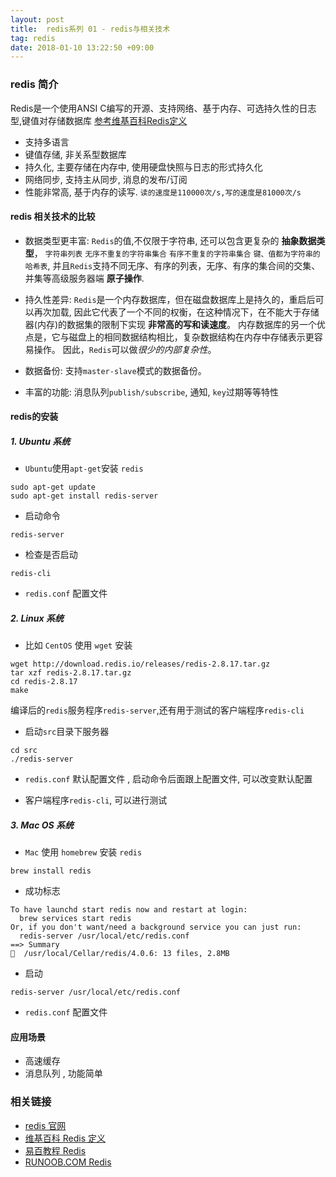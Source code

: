 ```yaml
---
layout: post
title:  redis系列 01 - redis与相关技术
tag: redis
date: 2018-01-10 13:22:50 +09:00
---
```



### redis 简介

Redis是一个使用ANSI C编写的开源、支持网络、基于内存、可选持久性的日志型,键值对存储数据库 [参考维基百科Redis定义](https://zh.wikipedia.org/wiki/Redis)

* 支持多语言
* 键值存储, 非关系型数据库
* 持久化, 主要存储在内存中, 使用硬盘快照与日志的形式持久化
* 网络同步, 支持主从同步, 消息的发布/订阅
* 性能非常高, 基于内存的读写. `读的速度是110000次/s,写的速度是81000次/s`

#### redis 相关技术的比较

* 数据类型更丰富: `Redis`的值,不仅限于字符串, 还可以包含更复杂的 **抽象数据类型**，
`字符串列表`
`无序不重复的字符串集合`
`有序不重复的字符串集合`
`键、值都为字符串的哈希表`,
并且`Redis`支持不同无序、有序的列表，无序、有序的集合间的交集、并集等高级服务器端 **原子操作**.

* 持久性差异: `Redis`是一个内存数据库，但在磁盘数据库上是持久的，重启后可以再次加载, 因此它代表了一个不同的权衡，在这种情况下，在不能大于存储器(内存)的数据集的限制下实现 **非常高的写和读速度**。
内存数据库的另一个优点是，它与磁盘上的相同数据结构相比，复杂数据结构在内存中存储表示更容易操作。 因此，`Redis`可以做*很少的内部复杂性*。

* 数据备份: 支持`master-slave`模式的数据备份。
* 丰富的功能:  消息队列`publish/subscribe`, 通知, `key`过期等等特性

#### redis的安装

##### 1. Ubuntu 系统
 
* `Ubuntu`使用`apt-get`安装 `redis`

```shell
sudo apt-get update 
sudo apt-get install redis-server
```

* 启动命令

```
redis-server
```

* 检查是否启动

```
redis-cli
``` 

* `redis.conf` 配置文件

##### 2. Linux 系统

* 比如 `CentOS` 使用 `wget` 安装

```
wget http://download.redis.io/releases/redis-2.8.17.tar.gz
tar xzf redis-2.8.17.tar.gz
cd redis-2.8.17
make
```
编译后的`redis`服务程序`redis-server`,还有用于测试的客户端程序`redis-cli`

* 启动`src`目录下服务器

```
cd src
./redis-server
```

* `redis.conf` 默认配置文件 , 启动命令后面跟上配置文件, 可以改变默认配置

* 客户端程序`redis-cli`, 可以进行测试

##### 3. Mac OS 系统
* `Mac` 使用 `homebrew` 安装 `redis`

```
brew install redis
```

* 成功标志

```
To have launchd start redis now and restart at login:
  brew services start redis
Or, if you don't want/need a background service you can just run:
  redis-server /usr/local/etc/redis.conf
==> Summary
🍺  /usr/local/Cellar/redis/4.0.6: 13 files, 2.8MB
```

* 启动

```
redis-server /usr/local/etc/redis.conf
```

* `redis.conf` 配置文件

#### 应用场景

* 高速缓存
* 消息队列 , 功能简单


### 相关链接

* [redis 官网](http://www.redis.io/)
* [维基百科 Redis 定义](https://zh.wikipedia.org/wiki/Redis)
* [易百教程 Redis](http://www.yiibai.com/redis/redis_quick_guide.html)
* [RUNOOB.COM Redis](http://www.runoob.com/redis/redis-intro.html)

